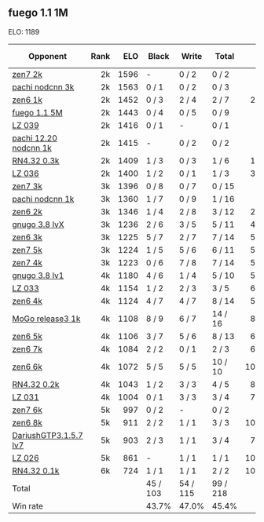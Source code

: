 ## fuego 1.1 1M ##

ELO: 1189

Opponent | Rank | ELO | Black | Write | Total | Win rate
---------|-----:|----:|-------|-------|-------|-------:
[zen7 2k](zen7%202k.md) | 2k | 1596 | - | 0 / 2 | 0 / 2 | 0.0%
[pachi nodcnn 3k](pachi%20nodcnn%203k.md) | 2k | 1563 | 0 / 1 | 0 / 2 | 0 / 3 | 0.0%
[zen6 1k](zen6%201k.md) | 2k | 1452 | 0 / 3 | 2 / 4 | 2 / 7 | 28.6%
[fuego 1.1 5M](fuego%201.1%205M.md) | 2k | 1443 | 0 / 4 | 0 / 5 | 0 / 9 | 0.0%
[LZ 039](LZ%20039.md) | 2k | 1416 | 0 / 1 | - | 0 / 1 | 0.0%
[pachi 12.20 nodcnn 1k](pachi%2012.20%20nodcnn%201k.md) | 2k | 1415 | - | 0 / 2 | 0 / 2 | 0.0%
[RN4.32 0.3k](RN4.32%200.3k.md) | 2k | 1409 | 1 / 3 | 0 / 3 | 1 / 6 | 16.7%
[LZ 036](LZ%20036.md) | 2k | 1400 | 1 / 2 | 0 / 1 | 1 / 3 | 33.3%
[zen7 3k](zen7%203k.md) | 3k | 1396 | 0 / 8 | 0 / 7 | 0 / 15 | 0.0%
[pachi nodcnn 1k](pachi%20nodcnn%201k.md) | 3k | 1360 | 1 / 7 | 0 / 9 | 1 / 16 | 6.3%
[zen6 2k](zen6%202k.md) | 3k | 1346 | 1 / 4 | 2 / 8 | 3 / 12 | 25.0%
[gnugo 3.8 lvX](gnugo%203.8%20lvX.md) | 3k | 1236 | 2 / 6 | 3 / 5 | 5 / 11 | 45.5%
[zen6 3k](zen6%203k.md) | 3k | 1225 | 5 / 7 | 2 / 7 | 7 / 14 | 50.0%
[zen7 5k](zen7%205k.md) | 3k | 1224 | 1 / 5 | 5 / 6 | 6 / 11 | 54.5%
[zen7 4k](zen7%204k.md) | 3k | 1223 | 0 / 6 | 7 / 8 | 7 / 14 | 50.0%
[gnugo 3.8 lv1](gnugo%203.8%20lv1.md) | 4k | 1180 | 4 / 6 | 1 / 4 | 5 / 10 | 50.0%
[LZ 033](LZ%20033.md) | 4k | 1154 | 1 / 2 | 2 / 3 | 3 / 5 | 60.0%
[zen6 4k](zen6%204k.md) | 4k | 1124 | 4 / 7 | 4 / 7 | 8 / 14 | 57.1%
[MoGo release3 1k](MoGo%20release3%201k.md) | 4k | 1108 | 8 / 9 | 6 / 7 | 14 / 16 | 87.5%
[zen6 5k](zen6%205k.md) | 4k | 1106 | 3 / 7 | 5 / 6 | 8 / 13 | 61.5%
[zen6 7k](zen6%207k.md) | 4k | 1084 | 2 / 2 | 0 / 1 | 2 / 3 | 66.7%
[zen6 6k](zen6%206k.md) | 4k | 1072 | 5 / 5 | 5 / 5 | 10 / 10 | 100.0%
[RN4.32 0.2k](RN4.32%200.2k.md) | 4k | 1043 | 1 / 2 | 3 / 3 | 4 / 5 | 80.0%
[LZ 031](LZ%20031.md) | 4k | 1004 | 0 / 1 | 3 / 3 | 3 / 4 | 75.0%
[zen7 6k](zen7%206k.md) | 5k | 997 | 0 / 2 | - | 0 / 2 | 0.0%
[zen6 8k](zen6%208k.md) | 5k | 911 | 2 / 2 | 1 / 1 | 3 / 3 | 100.0%
[DariushGTP3.1.5.7 lv7](DariushGTP3.1.5.7%20lv7.md) | 5k | 903 | 2 / 3 | 1 / 1 | 3 / 4 | 75.0%
[LZ 026](LZ%20026.md) | 5k | 861 | - | 1 / 1 | 1 / 1 | 100.0%
[RN4.32 0.1k](RN4.32%200.1k.md) | 6k | 724 | 1 / 1 | 1 / 1 | 2 / 2 | 100.0%
Total | | | 45 / 103 | 54 / 115 | 99 / 218 | 
Win rate| | | 43.7% | 47.0% | 45.4% | 
